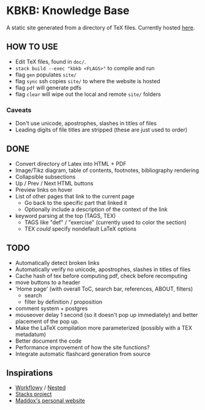 # KBKB: Knowledge Base

A static site generated from a directory of TeX files. Currently hosted [here](https://web.stanford.edu/~ksb/phil/doc/phil.html).

## HOW TO USE

 - Edit TeX files, found in `doc/`.
 - `stack build --exec "kbkb <FLAGS>"` to compile and run
  - flag `gen` populates `site/`
  - flag `sync` ssh copies `site/` to where the website is hosted
  - flag `pdf` will generate pdfs
  - flag `clear` will wipe out the local and remote `site/` folders

### Caveats
- Don't use unicode, apostrophes, slashes in titles of files
- Leading digits of file titles are stripped (these are just used to order)

## DONE
- Convert directory of Latex into HTML + PDF
- Image/Tikz diagram, table of contents, footnotes, bibliography rendering
- Collapsible subsections
- Up / Prev / Next HTML buttons
- Preview links on hover
- List of other pages that link to the current page
  - Go back to the specific part that linked it
  - Optionally include a description of the context of the link
- keyword parsing at the top (TAGS, TEX)
    - TAGS like "def" / "exercise" (currently used to color the section)
    - TEX *could* specify nondefault LaTeX options

## TODO
- Automatically detect broken links
- Automatically verify no unicode, apostrophes, slashes in titles of files
- Cache hash of tex before computing pdf, check before recomputing
- move buttons to a header
- 'Home page' (with overall ToC, search bar, references, ABOUT, filters)
    - search
    - filter by definition / proposition
- comment system + postgres
- mouseover delay 1 second (so it doesn't pop up immediately) and better placement of the pop up.
- Make the LaTeX compilation more parameterized (possibly with a TEX metadatum)
- Better document the code
- Performance improvement of how the site functions?
- Integrate automatic flashcard generation from source

## Inspirations
- [Workflowy](https://www.workflowy.com/features/) / [Nested](https://orteil.dashnet.org/nested)
- [Stacks project](https://stacks.math.columbia.edu/)
- [Maddox's personal website](https://maddo.xxx/)